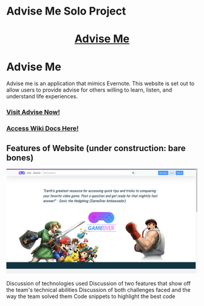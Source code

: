 # Advise Me Solo Project
# <ins><div align='center'> Advise Me </div></ins>

#  Advise Me
Advise me is an application that mimics Evernote. This website is set out to allow users to provide advise for others willing to learn, listen, and understand life experiences.

### [Visit Advise Now!](https://adviseme-1.herokuapp.com/)

### [Access Wiki Docs Here!](https://github.com/kchauntell/SoloProject-AdviseMe/wiki)

## Features of Website (under construction: bare bones)
<img src='https://github.com/codenamerick/express-group-project-game-over/blob/main/public/images/Screen%20Shot%202021-10-25%20at%2010.27.45%20AM.png'>

Discussion of technologies used
Discussion of two features that show off the team's technical abilities
Discussion of both challenges faced and the way the team solved them
Code snippets to highlight the best code
